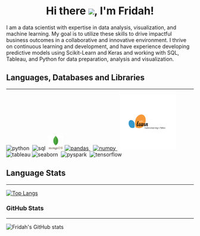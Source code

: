 ### <h1 align="center">Hi there <img src="https://media.giphy.com/media/hvRJCLFzcasrR4ia7z/giphy.gif" width="40">, I'm Fridah!</h1>

I am a data scientist with expertise in data analysis, visualization, and machine learning. My goal is to utilize these skills to drive impactful business outcomes in a collaborative and innovative environment. I thrive on continuous learning and development, and have experience developing predictive models using Scikit-Learn and Keras and working with SQL, Tableau, and Python for data preparation, analysis and visualization.

## Languages, Databases and Libraries
***
<p align="left">
  <img src="https://www.vectorlogo.zone/logos/python/python-vertical.svg" title="Python" alt="python" height="40" width="40"/>&nbsp;
  <img src="https://www.vectorlogo.zone/logos/mysql/mysql-official.svg" title="SQL" alt="sql" height="70" width="70"/>&nbsp;
  <img src="https://raw.githubusercontent.com/devicons/devicon/master/icons/mongodb/mongodb-original-wordmark.svg" title="MongoDB" alt="mongodb" height="40" width="40"/>
  <a href="https://pandas.pydata.org/" target="_blank" rel="noreferrer"> <img src="https://github.com/pandas-dev/pandas/blob/main/web/pandas/static/img/pandas.svg" title="Pandas" alt="pandas" width="100" height="40" /> </a>&nbsp;
  <a href="https://numpy.org/" target="_blank" rel="noreferrer"> <img src="https://github.com/numpy/numpy/blob/main/branding/logo/logomark/numpylogoicon.svg" title="Numpy" alt="numpy"  width="40" height="40" /> </a>&nbsp;
  <img src="https://github.com/scikit-learn/scikit-learn/blob/main/doc/logos/scikit-learn-logo.svg" title="Scikit-learn" alt="scikit-learn" height="150" width="150"/>&nbsp;
  <img src="https://img.shields.io/badge/-Tableau-E97627?style=flat-square&logo=tableau&logoColor=white" title="Tableau" alt="tableau" height="40" width="100"/>
  <img src="https://seaborn.pydata.org/_images/logo-mark-lightbg.svg" title="Seaborn" alt="seaborn" height="40" width="100"/>&nbsp;
  <img src="https://editor.analyticsvidhya.com/uploads/609821.1.jpg" title="Pyspark" alt="pyspark" height="40" width="40"/>&nbsp;
  <img src="https://www.vectorlogo.zone/logos/tensorflow/tensorflow-icon.svg" title="TensorFlow" alt="tensorflow" height="40" width="40"/>&nbsp;
</p>

## Language Stats
***
[![Top Langs](https://github-readme-stats.vercel.app/api/top-langs/?username=FridahKimathi&layout=compact&theme=vision-friendly-dark)](https://github.com/anuraghazra/github-readme-stats)

### GitHub Stats
***
![Fridah's GitHub stats](https://github-readme-stats.vercel.app/api?username=FridahKimathi&show_icons=true&theme=vision-friendly-dark)
